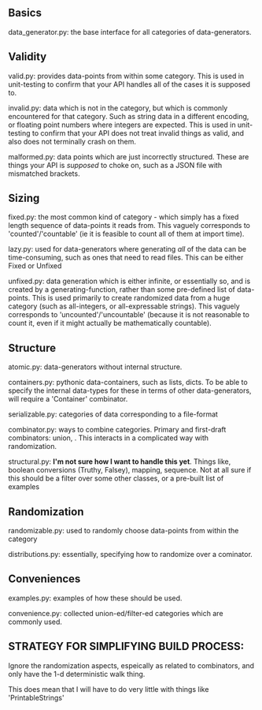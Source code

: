 
Basics
-----------
data_generator.py: the base interface for all categories of data-generators.


Validity
--------------
valid.py: provides data-points from within some category. This is used in unit-testing to confirm that your API handles all of the cases it is supposed to.

invalid.py: data which is not in the category, but which is commonly encountered for that category. Such as string data in a different encoding, or floating point numbers where integers are expected. This is used in unit-testing to confirm that your API does not treat invalid things as valid, and also does not terminally crash on them.

malformed.py: data points which are just incorrectly structured. These are things your API is *supposed* to choke on, such as a JSON file with mismatched brackets.


Sizing
------------
fixed.py: the most common kind of category - which simply has a fixed length sequence of data-points it reads from. This vaguely corresponds to 'counted'/'countable' (ie it is feasible to count all of them at import time).

lazy.py: used for data-generators where generating *all* of the data can be time-consuming, such as ones that need to read files. This can be either Fixed or Unfixed

unfixed.py: data generation which is either infinite, or essentially so, and is created by a generating-function, rather than some pre-defined list of data-points. This is used primarily to create randomized data from a huge category (such as all-integers, or all-expressable strings). This vaguely corresponds to 'uncounted'/'uncountable' (because it is not reasonable to count it, even if it might actually be mathematically countable).


Structure
-------------
atomic.py: data-generators without internal structure.

containers.py: pythonic data-containers, such as lists, dicts. To be able to specify the internal data-types for these in terms of other data-generators, will require a 'Container' combinator.

serializable.py: categories of data corresponding to a file-format

combinator.py: ways to combine categories. Primary and first-draft combinators: union, . This interacts in a complicated way with randomization.

structural.py: **I'm not sure how I want to handle this yet**. Things like, boolean conversions (Truthy, Falsey), mapping, sequence. Not at all sure if this should be a filter over some other classes, or a pre-built list of examples


Randomization
----------------
randomizable.py: used to randomly choose data-points from within the category

distributions.py: essentially, specifying how to randomize over a cominator.


Conveniences
---------------
examples.py: examples of how these should be used.

convenience.py: collected union-ed/filter-ed categories which are commonly used.


STRATEGY FOR SIMPLIFYING BUILD PROCESS:
-----------------------------------------
Ignore the randomization aspects, espeically as related to combinators, and only have the 1-d deterministic walk thing.

This does mean that I will have to do very little with things like 'PrintableStrings'
